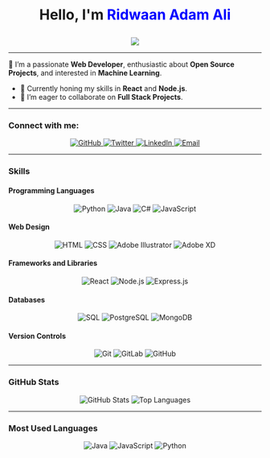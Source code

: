 # <p align="center" color="gray">Hello, I'm <span style="color:blue;">Ridwaan Adam Ali</span></p>

<p align="center">
  <img src="https://readme-typing-svg.herokuapp.com?font=Roboto&color=%23000000&size=25&center=true&vCenter=true&width=450&lines=Web+Developer;Open+Source+Contributor;Machine+Learning+Enthusiast" />
</p>

---

👀 I’m a passionate **Web Developer**, enthusiastic about **Open Source Projects**, and interested in **Machine Learning**.
- 🌱 Currently honing my skills in **React** and **Node.js**.
- 💞️ I’m eager to collaborate on **Full Stack Projects**.

---

### Connect with me:
<p align="center">
  <a href="https://github.com/Ridwa19">
    <img src="https://img.shields.io/badge/GitHub-181717?style=for-the-badge&logo=github&logoColor=white" alt="GitHub">
  </a>
  <a href="https://twitter.com/yourhandle">
    <img src="https://img.shields.io/badge/Twitter-1DA1F2?style=for-the-badge&logo=twitter&logoColor=white" alt="Twitter">
  </a>
  <a href="https://linkedin.com/in/yourprofile">
    <img src="https://img.shields.io/badge/LinkedIn-0A66C2?style=for-the-badge&logo=linkedin&logoColor=white" alt="LinkedIn">
  </a>
  <a href="mailto:ridwaana88@gmail.com">
    <img src="https://img.shields.io/badge/Email-EA4335?style=for-the-badge&logo=gmail&logoColor=white" alt="Email">
  </a>
</p>

---

### Skills

#### Programming Languages
<p align="center">
  <img src="https://img.shields.io/badge/-Python-3776AB?style=for-the-badge&logo=python&logoColor=white" alt="Python">
  <img src="https://img.shields.io/badge/-Java-007396?style=for-the-badge&logo=java&logoColor=white" alt="Java">
  <img src="https://img.shields.io/badge/-C%23-239120?style=for-the-badge&logo=c-sharp&logoColor=white" alt="C#">
  <img src="https://img.shields.io/badge/-JavaScript-efd81d?style=for-the-badge&logo=javascript&logoColor=white" alt="JavaScript">
</p>

#### Web Design
<p align="center">
  <img src="https://img.shields.io/badge/-HTML-E34F26?style=for-the-badge&logo=html5&logoColor=white" alt="HTML">
  <img src="https://img.shields.io/badge/-CSS-1572B6?style=for-the-badge&logo=css3&logoColor=white" alt="CSS">
  <img src="https://img.shields.io/badge/-Adobe%20Illustrator-FF9A00?style=for-the-badge&logo=adobe-illustrator&logoColor=white" alt="Adobe Illustrator">
  <img src="https://img.shields.io/badge/-Adobe%20XD-FF61F6?style=for-the-badge&logo=adobe-xd&logoColor=white" alt="Adobe XD">
</p>

#### Frameworks and Libraries
<p align="center">
  <img src="https://img.shields.io/badge/-React-61DAFB?style=for-the-badge&logo=react&logoColor=white" alt="React">
  <img src="https://img.shields.io/badge/-Node.js-339933?style=for-the-badge&logo=nodedotjs&logoColor=white" alt="Node.js">
  <img src="https://img.shields.io/badge/-Express.js-000000?style=for-the-badge&logo=express&logoColor=white" alt="Express.js">
</p>

#### Databases
<p align="center">
  <img src="https://img.shields.io/badge/-SQL-4479A1?style=for-the-badge&logo=sql&logoColor=white" alt="SQL">
  <img src="https://img.shields.io/badge/-PostgreSQL-336791?style=for-the-badge&logo=postgresql&logoColor=white" alt="PostgreSQL">
  <img src="https://img.shields.io/badge/-MongoDB-47A248?style=for-the-badge&logo=mongodb&logoColor=white" alt="MongoDB">
</p>

#### Version Controls
<p align="center">
  <img src="https://img.shields.io/badge/-Git-F05032?style=for-the-badge&logo=git&logoColor=white" alt="Git">
  <img src="https://img.shields.io/badge/-GitLab-FC6D26?style=for-the-badge&logo=gitlab&logoColor=white" alt="GitLab">
  <img src="https://img.shields.io/badge/-GitHub-181717?style=for-the-badge&logo=github&logoColor=white" alt="GitHub">
</p>

---

### GitHub Stats

<p align="center">
  <img src="https://github-readme-stats.vercel.app/api?username=Ridwa19&show_icons=true&theme=radical" alt="GitHub Stats">
  <img src="https://github-readme-stats.vercel.app/api/top-langs/?username=Ridwa19&layout=compact&theme=radical" alt="Top Languages">
</p>

---

### Most Used Languages
<p align="center">
  <img src="https://img.shields.io/badge/Java-50%25-007396?style=for-the-badge&logo=java&logoColor=white" alt="Java">
  <img src="https://img.shields.io/badge/JavaScript-20%25-efd81d?style=for-the-badge&logo=javascript&logoColor=white" alt="JavaScript">
  <img src="https://img.shields.io/badge/Python-30%25-3776AB?style=for-the-badge&logo=python&logoColor=white" alt="Python">
</p>
